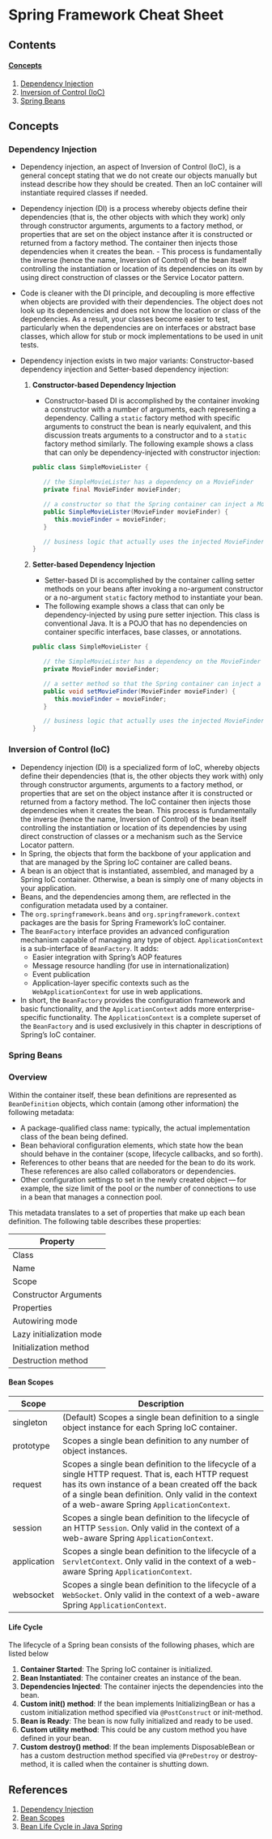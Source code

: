 # Spring Framework Cheat Sheet

## Contents

#### [Concepts](#concepts-1)

1. [Dependency Injection](#dependency-injection)
1. [Inversion of Control (IoC)](#inversion-of-control-ioc)
1. [Spring Beans](#spring-beans)

## Concepts

### Dependency Injection

- Dependency injection, an aspect of Inversion of Control (IoC), is a general concept stating that we do not create our objects manually but instead describe how they should be created. Then an IoC container will instantiate required classes if needed.
- Dependency injection (DI) is a process whereby objects define their dependencies (that is, the other objects with which they work) only through constructor arguments, arguments to a factory method, or properties that are set on the object instance after it is constructed or returned from a factory method. The container then injects those dependencies when it creates the bean. - This process is fundamentally the inverse (hence the name, Inversion of Control) of the bean itself controlling the instantiation or location of its dependencies on its own by using direct construction of classes or the Service Locator pattern.
- Code is cleaner with the DI principle, and decoupling is more effective when objects are provided with their dependencies. The object does not look up its dependencies and does not know the location or class of the dependencies. As a result, your classes become easier to test, particularly when the dependencies are on interfaces or abstract base classes, which allow for stub or mock implementations to be used in unit tests.
- Dependency injection exists in two major variants: Constructor-based dependency injection and Setter-based dependency injection:

  1.  **Constructor-based Dependency Injection**

      - Constructor-based DI is accomplished by the container invoking a constructor with a number of arguments, each representing a dependency. Calling a `static` factory method with specific arguments to construct the bean is nearly equivalent, and this discussion treats arguments to a constructor and to a `static` factory method similarly. The following example shows a class that can only be dependency-injected with constructor injection:

      ```java
      public class SimpleMovieLister {

         // the SimpleMovieLister has a dependency on a MovieFinder
         private final MovieFinder movieFinder;

         // a constructor so that the Spring container can inject a MovieFinder
         public SimpleMovieLister(MovieFinder movieFinder) {
            this.movieFinder = movieFinder;
         }

         // business logic that actually uses the injected MovieFinder is omitted...
      }
      ```

  1.  **Setter-based Dependency Injection**

      - Setter-based DI is accomplished by the container calling setter methods on your beans after invoking a no-argument constructor or a no-argument `static` factory method to instantiate your bean.
      - The following example shows a class that can only be dependency-injected by using pure setter injection. This class is conventional Java. It is a POJO that has no dependencies on container specific interfaces, base classes, or annotations.

      ```java
      public class SimpleMovieLister {

         // the SimpleMovieLister has a dependency on the MovieFinder
         private MovieFinder movieFinder;

         // a setter method so that the Spring container can inject a MovieFinder
         public void setMovieFinder(MovieFinder movieFinder) {
            this.movieFinder = movieFinder;
         }

         // business logic that actually uses the injected MovieFinder is omitted...
      }
      ```

### Inversion of Control (IoC)

- Dependency injection (DI) is a specialized form of IoC, whereby objects define their dependencies (that is, the other objects they work with) only through constructor arguments, arguments to a factory method, or properties that are set on the object instance after it is constructed or returned from a factory method. The IoC container then injects those dependencies when it creates the bean. This process is fundamentally the inverse (hence the name, Inversion of Control) of the bean itself controlling the instantiation or location of its dependencies by using direct construction of classes or a mechanism such as the Service Locator pattern.
- In Spring, the objects that form the backbone of your application and that are managed by the Spring IoC container are called beans.
- A bean is an object that is instantiated, assembled, and managed by a Spring IoC container. Otherwise, a bean is simply one of many objects in your application.
- Beans, and the dependencies among them, are reflected in the configuration metadata used by a container.
- The `org.springframework.beans` and `org.springframework.context` packages are the basis for Spring Framework’s IoC container.
- The `BeanFactory` interface provides an advanced configuration mechanism capable of managing any type of object. `ApplicationContext` is a sub-interface of `BeanFactory`. It adds:
  - Easier integration with Spring’s AOP features
  - Message resource handling (for use in internationalization)
  - Event publication
  - Application-layer specific contexts such as the `WebApplicationContext` for use in web applications.
- In short, the `BeanFactory` provides the configuration framework and basic functionality, and the `ApplicationContext` adds more enterprise-specific functionality. The `ApplicationContext` is a complete superset of the `BeanFactory` and is used exclusively in this chapter in descriptions of Spring’s IoC container.

### Spring Beans

### Overview

Within the container itself, these bean definitions are represented as `BeanDefinition` objects, which contain (among other information) the following metadata:

- A package-qualified class name: typically, the actual implementation class of the bean being defined.
- Bean behavioral configuration elements, which state how the bean should behave in the container (scope, lifecycle callbacks, and so forth).
- References to other beans that are needed for the bean to do its work. These references are also called collaborators or dependencies.
- Other configuration settings to set in the newly created object — for example, the size limit of the pool or the number of connections to use in a bean that manages a connection pool.

This metadata translates to a set of properties that make up each bean definition. The following table describes these properties:

| Property                 |
| ------------------------ |
| Class                    |
| Name                     |
| Scope                    |
| Constructor Arguments    |
| Properties               |
| Autowiring mode          |
| Lazy initialization mode |
| Initialization method    |
| Destruction method       |

#### Bean Scopes

| Scope       | Description                                                                                                                                                                                                                                                  |
| ----------- | ------------------------------------------------------------------------------------------------------------------------------------------------------------------------------------------------------------------------------------------------------------ |
| singleton   | (Default) Scopes a single bean definition to a single object instance for each Spring IoC container.                                                                                                                                                         |
| prototype   | Scopes a single bean definition to any number of object instances.                                                                                                                                                                                           |
| request     | Scopes a single bean definition to the lifecycle of a single HTTP request. That is, each HTTP request has its own instance of a bean created off the back of a single bean definition. Only valid in the context of a web-aware Spring `ApplicationContext`. |
| session     | Scopes a single bean definition to the lifecycle of an HTTP `Session`. Only valid in the context of a web-aware Spring `ApplicationContext`.                                                                                                                 |
| application | Scopes a single bean definition to the lifecycle of a `ServletContext`. Only valid in the context of a web-aware Spring `ApplicationContext`.                                                                                                                |
| websocket   | Scopes a single bean definition to the lifecycle of a `WebSocket`. Only valid in the context of a web-aware Spring `ApplicationContext`.                                                                                                                     |

#### Life Cycle

The lifecycle of a Spring bean consists of the following phases, which are listed below

1. **Container Started**: The Spring IoC container is initialized.
1. **Bean Instantiated**: The container creates an instance of the bean.
1. **Dependencies Injected**: The container injects the dependencies into the bean.
1. **Custom init() method**: If the bean implements InitializingBean or has a custom initialization method specified via `@PostConstruct` or init-method.
1. **Bean is Ready**: The bean is now fully initialized and ready to be used.
1. **Custom utility method**: This could be any custom method you have defined in your bean.
1. **Custom destroy() method**: If the bean implements DisposableBean or has a custom destruction method specified via `@PreDestroy` or destroy-method, it is called when the container is shutting down.

## References

1. [Dependency Injection](https://docs.spring.io/spring-framework/reference/core/beans/dependencies/factory-collaborators.html)
1. [Bean Scopes](https://docs.spring.io/spring-framework/reference/core/beans/factory-scopes.html)
1. [Bean Life Cycle in Java Spring](https://www.geeksforgeeks.org/java/bean-life-cycle-in-java-spring/)

